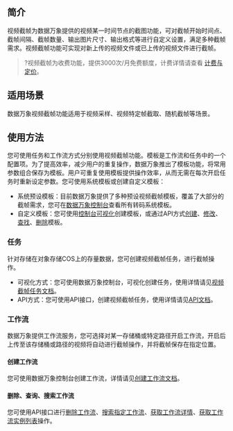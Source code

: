 ## 简介

视频截帧为数据万象提供的视频某一时间节点的截图功能，可对截帧开始时间点、截帧间隔、截帧数量、输出图片尺寸、输出格式等进行自定义设置，满足多种截帧需求。视频截帧功能可实现对新上传的视频文件或已上传的视频文件进行截帧。

>?视频截帧为收费功能，提供3000次/月免费额度，计费详情请查看 [计费与定价](https://cloud.tencent.com/document/product/460/6970#.E5.AA.92.E4.BD.93.E5.A4.84.E7.90.86.E8.B4.B9.E7.94.A8)。


## 适用场景

数据万象视频截帧功能适用于视频采样、视频特定帧截取、随机截帧等场景。


## 使用方法

您可使用任务和工作流方式分别使用视频截帧功能。模板是工作流和任务中的一个配置项。为了提高效率，减少用户的重复操作，数据万象推出了模板功能，将常用参数组合保存为模板。用户可重复使用模板提供操作效率，从而无需在每次开启任务时重新设定参数。您可使用系统模板或创建自定义模板：
- 系统预设模板：目前数据万象提供了多种预设视频截帧模板，覆盖了大部分的截帧需求，您可在[数据万象控制台](https://console.cloud.tencent.com/ci)查看所有转码系统模板。
- 自定义模板：您可使用[控制台可视化](https://cloud.tencent.com/document/product/460/46490#.E8.A7.86.E9.A2.91.E6.88.AA.E5.B8.A7)创建模板，或通过API方式[创建](https://cloud.tencent.com/document/product/460/46994)、[修改](https://cloud.tencent.com/document/product/460/46997)、[查找](https://cloud.tencent.com/document/product/460/46996)、[删除](https://cloud.tencent.com/document/product/460/46995)模板。


### 任务

针对存储在对象存储COS上的存量数据，您可创建视频截帧任务，进行截帧操作。
- 可视化方式：您可使用数据万象控制台，可视化创建任务，使用详情请见[视频截帧任务文档](https://cloud.tencent.com/document/product/460/46489#.E5.88.9B.E5.BB.BA.E8.A7.86.E9.A2.91.E6.88.AA.E5.B8.A7.E4.BB.BB.E5.8A.A1)。
- API方式：您可使用API接口，创建视频截帧任务，使用详情请见[API文档](https://cloud.tencent.com/document/product/460/38934)。


### 工作流

数据万象提供工作流服务，您可选择对某一存储桶或特定路径开启工作流，开启后上传至该存储桶或路径的视频将自动进行截帧操作，并将截帧保存在指定位置。

#### 创建工作流

您可使用数据万象控制台创建工作流，详情请见[创建工作流文档](https://cloud.tencent.com/document/product/460/46488#.E5.88.9B.E5.BB.BA.E5.B7.A5.E4.BD.9C.E6.B5.81)。

#### 删除、查询、搜索工作流

您可使用API接口进行[删除工作流](https://cloud.tencent.com/document/product/460/45947)、[搜索指定工作流](https://cloud.tencent.com/document/product/460/45948)、[获取工作流详情](https://cloud.tencent.com/document/product/460/45949)、[获取工作流实例列表](https://cloud.tencent.com/document/product/460/45950)操作。
